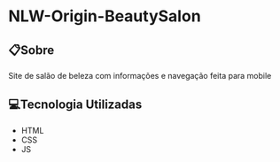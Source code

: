 # NLW-Origin-BeautySalon

## 📋Sobre
Site de salão de beleza com informações e navegação feita para mobile

## 💻Tecnologia Utilizadas
 - HTML
 - CSS
 - JS
